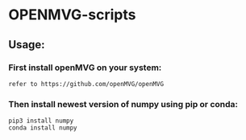 # OPENMVG-scripts
## Usage:
### First install openMVG on your system:
    refer to https://github.com/openMVG/openMVG
### Then install newest version of numpy using pip or conda:
    pip3 install numpy
    conda install numpy
